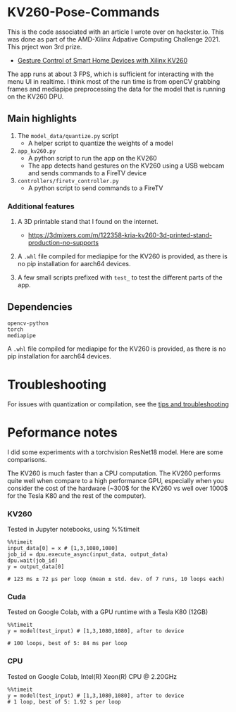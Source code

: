 # KV260-Pose-Commands

This is the code associated with an article I wrote over on hackster.io. This was done as part of the AMD-Xilinx Adpative Computing Challenge 2021. This prject won 3rd prize.
- [Gesture Control of Smart Home Devices with Xilinx KV260](https://www.hackster.io/peter-quinn/gesture-control-of-smart-home-devices-with-xilinx-kv260-e2586d)

The app runs at about 3 FPS, which is sufficient for interacting with the menu UI in realtime. I think most of the run time is from openCV grabbing frames and mediapipe preprocessing the data for the model that is running on the KV260 DPU.

## Main highlights

1. The `model_data/quantize.py` script
    - A helper script to quantize the weights of a model 
2. `app_kv260.py` 
    - A python script to run the app on the KV260
    - The app detects hand gestures on the KV260 using a USB webcam and sends commands to a FireTV device
3. `controllers/firetv_controller.py`
    - A python script to send commands to a FireTV


### Additional features
1. A 3D printable stand that I found on the internet.
   - https://3dmixers.com/m/122358-kria-kv260-3d-printed-stand-production-no-supports

2. A `.whl` file compiled for mediapipe for the KV260 is provided, as there is no pip installation for aarch64 devices.

3. A few small scripts prefixed with `test_` to test the different parts of the app.

## Dependencies
```text
opencv-python
torch
mediapipe 
```

A `.whl` file compiled for mediapipe for the KV260 is provided, as there is no pip installation for aarch64 devices. 

# Troubleshooting

For issues with quantization or compilation, see the [tips and troubleshooting](model_data/readme.md)


# Peformance notes
I did some experiments with a torchvision ResNet18 model. Here are some comparisons.

The KV260 is much faster than a CPU computation. The KV260 performs quite well when compare to a high performance GPU, especially when you consider the cost of the hardware (~300$ for the KV260 vs well over 1000$ for the Tesla K80 and the rest of the computer).

### KV260
Tested in Jupyter notebooks, using %%timeit
```python=
%%timeit
input_data[0] = x # [1,3,1080,1080]
job_id = dpu.execute_async(input_data, output_data)
dpu.wait(job_id)
y = output_data[0]

# 123 ms ± 72 µs per loop (mean ± std. dev. of 7 runs, 10 loops each)
```

### Cuda
Tested on Google Colab, with a GPU runtime with a Tesla K80 (12GB)


```python=
%%timeit
y = model(test_input) # [1,3,1080,1080], after to device

# 100 loops, best of 5: 84 ms per loop
```

### CPU
Tested on Google Colab, Intel(R) Xeon(R) CPU @ 2.20GHz

```python=
%%timeit
y = model(test_input) # [1,3,1080,1080], after to device
# 1 loop, best of 5: 1.92 s per loop 
```
 
